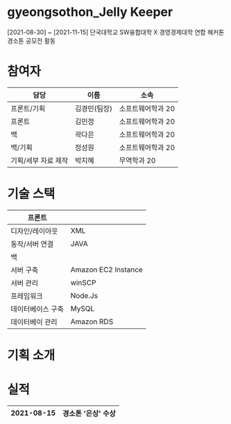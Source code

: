 # gyeongsothon_Jelly Keeper

[2021-08-30] ~ [2021-11-15] 단국대학교 SW융합대학 X 경영경제대학 연합 해커톤 경소톤 공모전 활동


# 참여자

|담당|이름|소속|
|---|---|---|
|프론트/기획|김경민(팀장)|소프트웨어학과 20|
|프론트|김민정|소프트웨어학과 20|
|백|곽다은|소프트웨어학과 20|
|백/기획|정성원|소프트웨어학과 20|
|기획/세부 자료 제작|박지혜|무역학과 20|



# 기술 스택
|프론트||
|---|---|
|디자인/레이아웃|XML|
|동작/서버 연결|JAVA|
|백||
|서버 구축|Amazon EC2 Instance|
|서버 관리|winSCP|
|프레임워크|Node.Js|
|데이터베이스 구축|MySQL|
|데이터베이 관리|Amazon RDS|


# 기획 소개

# 실적
|2021-08-15|경소톤 '은상' 수상|
|---|---|

